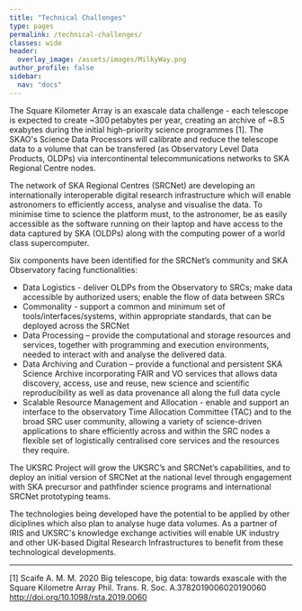 ```yaml
---
title: "Technical Challenges"
type: pages
permalink: /technical-challenges/
classes: wide
header:
  overlay_image: /assets/images/MilkyWay.png
author_profile: false
sidebar: 
  nav: "docs"
--- 
```

The Square Kilometer Array is an exascale data challenge - each telescope is expected to create ~300 petabytes per year, creating an archive of ~8.5 exabytes during the initial high-priority science programmes [1]. The SKAO's Science Data Processors will calibrate and reduce the telescope data to a volume that can be transfered (as Observatory Level Data Products, OLDPs) via intercontinental telecommunications networks to SKA Regional Centre nodes.   

The network of SKA Regional Centres (SRCNet) are developing an internationally interoperable digital research infrastructure which will enable astronomers to efficiently access, analyse and visualise the data. To minimise time to science the platform must, to the astronomer, be as easily accessible as the software running on their laptop and have access to the data captured by SKA (OLDPs) along with the computing power of a world class supercomputer.   

Six components have been identified for the SRCNet’s community and SKA Observatory facing functionalities:
* Data Logistics - deliver OLDPs from the Observatory to SRCs; make data accessible by authorized users; enable the flow of data between SRCs 
* Commonality - support a common and minimum set of tools/interfaces/systems, within appropriate standards, that can be deployed across the SRCNet
* Data Processing – provide the computational and storage resources and services, together with programming and execution environments, needed to interact with and analyse the delivered data.  
* Data Archiving and Curation – provide a functional and persistent SKA Science Archive incorporating FAIR and VO services that allows data discovery, access, use and reuse, new science and scientific reproducibility as well as data provenance all along the full data cycle
* Scalable Resource Management and Allocation - enable and support an interface to the observatory Time Allocation Committee (TAC) and to the broad SRC user community, allowing a variety of science-driven applications to share efficiently across and within the SRC nodes a flexible set of logistically centralised core services and the resources they require. 


The UKSRC Project will grow the UKSRC’s and SRCNet’s capabilities, and to deploy an initial version of SRCNet at the national level through engagement with SKA precursor and pathfinder science programs and international SRCNet prototyping teams.   

The technologies being developed have the potential to be applied by other diciplines which also plan to analyse huge data volumes. As a partner of IRIS and UKSRC's knowledge exchange activities will enable UK industry and other UK-based Digital Research Infrastructures to benefit from these technological developments.  

 

---

[1] Scaife A. M. M. 2020 Big telescope, big data: towards exascale with the Square Kilometre Array Phil. Trans. R. Soc. A.3782019006020190060
http://doi.org/10.1098/rsta.2019.0060
